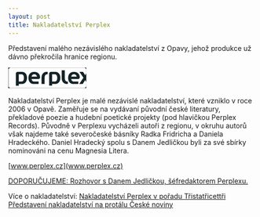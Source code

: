 ```yaml
---
layout: post
title: Nakladatelství Perplex
---
```

Představení malého nezávislého nakladatelství z Opavy, jehož produkce už dávno překročila hranice regionu.

![Perplex](/images/perplex.gif "Nakladatelství Perplex")

Nakladatelství Perplex je malé nezávislé nakladatelství, které vzniklo v roce 2006 v Opavě. Zaměřuje se na vydávaní původní české literatury, překladové poezie a hudební poetické projekty (pod hlavičkou Perplex Records). Původně v Perplexu vycházeli autoři z regionu, v okruhu autorů však najdeme také severočeské básníky Radka Fridricha a Daniela Hradeckého.
Daniel Hradecký spolu s Danem Jedličkou byli za své sbírky nominováni na cenu Magnesia Litera.


[www.perplex.cz](www.perplex.cz)

[DOPORUČUJEME: Rozhovor s Danem Jedličkou, šéfredaktorem Perplexu.](http://jandel.github.io/2016/05/19/rozhovor.html)

Více o nakladatelství:
[Nakladatelství Perplex v pořadu Třistatřicettři](http://www.ceskatelevize.cz/ivysilani/1096008034-tristatricettri/211562254200003/diskuse)
[Představení nakladatelství na protálu České noviny](http://www.ceskenoviny.cz/zpravy/nakladatelstvi-jako-konicek-perplex-vydava-27-knihu/1283325)